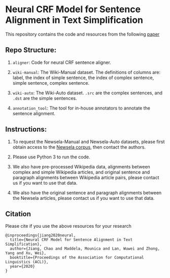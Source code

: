 # Neural CRF Model for Sentence Alignment in Text Simplification

This repository contains the code and resources from the following [paper](https://arxiv.org/abs/2005.02324)


## Repo Structure: 
1. ```aligner```: Code for neural CRF sentence aligner.

1. ```wiki-manual```: The Wiki-Manual dataset. The definitions of columns are: label, the index of simple sentence, the index of complex sentence, simple sentence, complex sentence.

1. ```wiki-auto```: The Wiki-Auto dataset. ```.src``` are the complex sentences, and ```.dst``` are the simple sentences.
1. ```annotation_tool```: The tool for in-house annotators to annotate the sentence alignment.


## Instructions: 
1. To request the Newsela-Manual and Newsela-Auto datasets, please first obtain access to the [Newsela
corpus](https://newsela.com/data/), then contact the authors.

1. Please use Python 3 to run the code.

1. We also have pre-processed Wikipedia data, alignments between complex and simple Wikipedia articles, and original sentence and paragraph alignments between Wikipedia article pairs, please contact us if you want to use that data.

1. We also have the original sentence and paragraph alignments between the Newsela articles, please contact us if you want to use that data.

## Citation
Please cite if you use the above resources for your research
```
@inproceedings{jiang2020neural,
  title={Neural CRF Model for Sentence Alignment in Text Simplification},
  author={Jiang, Chao and Maddela, Mounica and Lan, Wuwei and Zhong, Yang and Xu, Wei},
  booktitle={Proceedings of the Association for Computational Linguistics (ACL)},
  year={2020}
}
```

